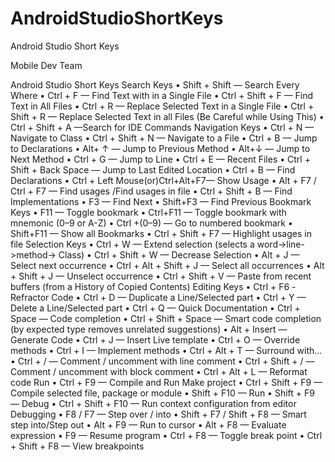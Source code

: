 # AndroidStudioShortKeys
Android Studio Short Keys

Mobile Dev Team

Android Studio Short Keys
Search Keys
•	Shift + Shift — Search Every Where
•	Ctrl + F — Find Text with in a Single File
•	Ctrl + Shift + F — Find Text in All Files
•	Ctrl + R — Replace Selected Text in a Single File
•	Ctrl + Shift + R — Replace Selected Text in all Files (Be Careful while Using This)
•	Ctrl + Shift + A —Search for IDE Commands
Navigation Keys
•	Ctrl + N — Navigate to Class
•	Ctrl + Shift + N — Navigate to a File
•	Ctrl + B — Jump to Declarations
•	Alt+ ↑ — Jump to Previous Method
•	Alt+↓ — Jump to Next Method
•	Ctrl + G — Jump to Line
•	Ctrl + E — Recent Files
•	Ctrl + Shift + Back Space — Jump to Last Edited Location
•	Ctrl + B — Find Declarations
•	Ctrl + Left Mouse(or)Ctrl+Alt+F7— Show Usage
•	Alt + F7 / Ctrl + F7 — Find usages /Find usages in file
•	Ctrl + Shift + B — Find Implementations
•	F3 — Find Next
•	Shift+F3 — Find Previous
Bookmark Keys
•	F11 — Toggle bookmark
•	Ctrl+F11 — Toggle bookmark with mnemonic (0–9 or A-Z)
•	Ctrl +(0–9) — Go to numbered bookmark
•	Shift+F11 — Show all Bookmarks
•	Ctrl + Shift + F7 — Highlight usages in file
Selection Keys
•	Ctrl + W — Extend selection (selects a word->line->method-> Class)
•	Ctrl + Shift + W — Decrease Selection
•	Alt + J — Select next occurrence
•	Ctrl + Alt + Shift + J — Select all occurrences
•	Alt + Shift + J — Unselect occurrence
•	Ctrl + Shift + V — Paste from recent buffers (from a History of Copied Contents)
Editing Keys
•	Ctrl + F6 -Refractor Code
•	Ctrl + D — Duplicate a Line/Selected part
•	Ctrl + Y — Delete a Line/Selected part
•	Ctrl + Q — Quick Documentation
•	Ctrl + Space — Code completion
•	Ctrl + Shift + Space — Smart code completion (by expected type removes unrelated suggestions)
•	Alt + Insert — Generate Code
•	Ctrl + J — Insert Live template
•	Ctrl + O — Override methods
•	Ctrl + I — Implement methods
•	Ctrl + Alt + T — Surround with…
•	Ctrl + / — Comment / uncomment with line comment
•	Ctrl + Shift + / — Comment / uncomment with block comment
•	Ctrl + Alt + L — Reformat code
Run
•	Ctrl + F9 — Compile and Run Make project
•	Ctrl + Shift + F9 — Compile selected file, package or module
•	Shift + F10 — Run
•	Shift + F9 — Debug
•	Ctrl + Shift + F10 — Run context configuration from editor
Debugging
•	F8 / F7 — Step over / into
•	Shift + F7 / Shift + F8 — Smart step into/Step out
•	Alt + F9 — Run to cursor
•	Alt + F8 — Evaluate expression
•	F9 — Resume program
•	Ctrl + F8 — Toggle break point
•	Ctrl + Shift + F8 — View breakpoints

